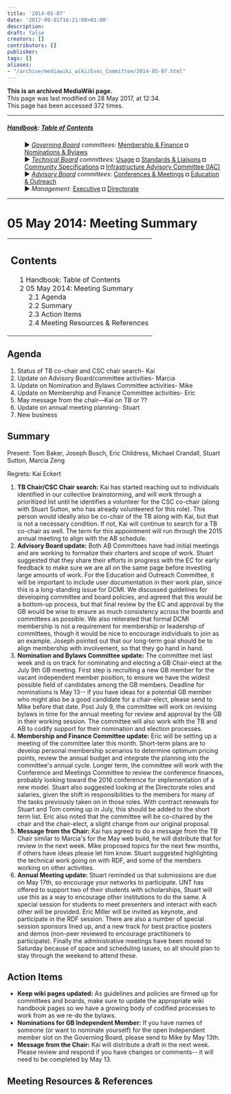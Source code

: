 ```yaml
---
title: '2014-05-07'
date: '2017-09-01T16:21:09+01:00'
description: 
draft: false
creators: []
contributors: []
publisher: 
tags: []
aliases:
- "/archive/mediawiki_wiki/Exec_Committee/2014-05-07.html"
---
```


 **This is an archived MediaWiki page.**  
This page was last modified on 28 May 2017, at 12:34.  
This page has been accessed 372 times.

* * *

##### [Handbook](/archive/mediawiki_wiki/DCMI_Handbook "DCMI Handbook"): [Table of Contents](/archive/mediawiki_wiki/DCMI_Handbook/ "DCMI Handbook") 
<dl>
<dd> ► <i><a href="/mediawiki_wiki/DCMI_Governing_Board.md" title="DCMI Governing Board">Governing Board</a> committees:</i> <a href="/mediawiki_wiki/DCMI_Governing_Board/finance.md" title="DCMI Governing Board/finance">Membership &amp; Finance</a> ◘ <a href="/mediawiki_wiki/DCMI_Governing_Board/nominations.md" title="DCMI Governing Board/nominations">Nominations &amp; Bylaws</a> 
</dd>
<dd> ► <i><a href="/mediawiki_wiki/DCMI_Technical_Board.md" title="DCMI Technical Board">Technical Board</a> committees:</i> <a href="/mediawiki_wiki/DCMI_Technical_Board/usage.md" title="DCMI Technical Board/usage">Usage</a> ◘ <a href="/mediawiki_wiki/DCMI_Technical_Board/standards.md" title="DCMI Technical Board/standards">Standards &amp; Liaisons</a> ◘ <a href="/mediawiki_wiki/DCMI_Technical_Board/specifications.md" title="DCMI Technical Board/specifications">Community Specifications</a> ◘ <a href="/mediawiki_wiki/DCMI_Technical_Board/infrastructure.md" title="DCMI Technical Board/infrastructure">Infrastructure Advisory Committee (IAC)</a>
</dd>
<dd> ► <i><a href="/mediawiki_wiki/DCMI_Advisory_Board.md" title="DCMI Advisory Board">Advisory Board</a> committees:</i> <a href="/mediawiki_wiki/DCMI_Advisory_Board/meetings.md" title="DCMI Advisory Board/meetings">Conferences &amp; Meetings</a> ◘ <a href="/mediawiki_wiki/DCMI_Advisory_Board/documentation.md" title="DCMI Advisory Board/documentation">Education &amp; Outreach</a>
</dd>
<dd> ► <i>Management:</i> <a href="/mediawiki_wiki/Exec_Committee.md" title="Exec Committee">Executive</a> ◘ <a href="/mediawiki_wiki/Exec_Committee/directorate.md" title="Exec Committee/directorate">Directorate</a>
</dd>
</dl>

* * *

# 05 May 2014: Meeting Summary 
<table id="toc" class="toc">
  <tr>
    <td>
      <div id="toctitle">
        <h2>Contents</h2>
      </div>
      <ul>
        <li class="toclevel-1"><a href="#Handbook:_Table_of_Contents"><span class="tocnumber">1</span> <span class="toctext">Handbook: Table of Contents</span></a></li>
        <li class="toclevel-1 tocsection-1">
          <a href="#05_May_2014:_Meeting_Summary"><span class="tocnumber">2</span> <span class="toctext">05 May 2014: Meeting Summary</span></a>
          <ul>
            <li class="toclevel-2 tocsection-2"><a href="#Agenda"><span class="tocnumber">2.1</span> <span class="toctext">Agenda</span></a></li>
            <li class="toclevel-2 tocsection-3"><a href="#Summary"><span class="tocnumber">2.2</span> <span class="toctext">Summary</span></a></li>
            <li class="toclevel-2 tocsection-4"><a href="#Action_Items"><span class="tocnumber">2.3</span> <span class="toctext">Action Items</span></a></li>
            <li class="toclevel-2 tocsection-5"><a href="#Meeting_Resources_.26_References"><span class="tocnumber">2.4</span> <span class="toctext">Meeting Resources &amp; References</span></a></li>
          </ul>
        </li>
      </ul>
    </td>
  </tr>
</table>


## Agenda 

1. Status of TB co-chair and CSC chair search- Kai
2. Update on Advisory Board/committee activities- Marcia
3. Update on Nomination and Bylaws Committee activities- Mike
4. Update on Membership and Finance Committee activities- Eric
5. May message from the chair—Kai on TB or&nbsp;??
6. Update on annual meeting planning- Stuart
7. New business

## Summary 

Present: Tom Baker, Joseph Busch, Eric Childress, Michael Crandall, Stuart Sutton, Marcia Zeng

Regrets: Kai Eckert

1. **TB Chair/CSC Chair search:** Kai has started reaching out to individuals identified in our collective brainstorming, and will work through a prioritized list until he identifies a volunteer for the CSC co-chair (along with Stuart Sutton, who has already volunteered for this role). This person would ideally also be co-chair of the TB along with Kai, but that is not a necessary condition. If not, Kai will continue to search for a TB co-chair as well. The term for this appointment will run through the 2015 annual meeting to align with the AB schedule.
2. **Advisory Board update:** Both AB Committees have had initial meetings and are working to formalize their charters and scope of work. Stuart suggested that they share their efforts in progress with the EC for early feedback to make sure we are all on the same page before investing large amounts of work. For the Education and Outreach Committee, it will be important to include user documentation in their work plan, since this is a long-standing issue for DCMI. We discussed guidelines for developing committee and board policies, and agreed that this would be a bottom-up process, but that final review by the EC and approval by the GB would be wise to ensure as much consistency across the boards and committees as possible. We also reiterated that formal DCMI membership is not a requirement for membership or leadership of committees, though it would be nice to encourage individuals to join as an example. Joseph pointed out that our long-term goal should be to align membership with involvement, so that they go hand in hand.
3. **Nomination and Bylaws Committee update:** The committee met last week and is on track for nominating and electing a GB Chair-elect at the July 9th GB meeting. First step is recruiting a new GB member for the vacant independent member position, to ensure we have the widest possible field of candidates among the GB members. Deadline for nominations is May 13-- if you have ideas for a potential GB member who might also be a good candidate for a chair-elect, please send to Mike before that date. Post July 9, the committee will work on revising bylaws in time for the annual meeting for review and approval by the GB in their working session. The committee will also work with the TB and AB to codify support for their nomination and election processes.
4. **Membership and Finance Committee update:** Eric will be setting up a meeting of the committee later this month. Short-term plans are to develop personal membership scenarios to determine optimum pricing points, review the annual budget and integrate the planning into the committee's annual cycle. Longer term, the committee will work with the Conference and Meetings Committee to review the conference finances, probably looking toward the 2016 conference for implementation of a new model. Stuart also suggested looking at the Directorate roles and salaries, given the shift in responsibilities to the members for many of the tasks previously taken on in those roles. With contract renewals for Stuart and Tom coming up in July, this should be added to the short term list. Eric also noted that the committee will be co-chaired by the chair and the chair-elect, a slight change from our original proposal.
5. **Message from the Chair:** Kai has agreed to do a message from the TB Chair similar to Marcia's for the May web build, he will distribute that for review in the next week. Mike proposed topics for the next few months, if others have ideas please let him know. Stuart suggested highlighting the technical work going on with RDF, and some of the members working on other activities.
6. **Annual Meeting update:** Stuart reminded us that submissions are due on May 17th, so encourage your networks to participate. UNT has offered to support two of their students with scholarships, Stuart will use this as a way to encourage other institutions to do the same. A special session for students to meet presenters and interact with each other will be provided. Eric Miller will be invited as keynote, and participate in the RDF session. There are also a number of special session sponsors lined up, and a new track for best practice posters and demos (non-peer reviewed to encourage practitioners to participate). Finally the administrative meetings have been moved to Saturday because of space and scheduling issues, so all should plan to stay through the weekend to attend these.

## Action Items 

- **Keep wiki pages updated:** As guidelines and policies are firmed up for committees and boards, make sure to update the appropriate wiki handbook pages so we have a growing body of codified processes to work from as we re-do the bylaws.
- **Nominations for GB Independent Member:** If you have names of someone (or want to nominate yourself) for the open Independent member slot on the Governing Board, please send to Mike by May 13th.
- **Message from the Chair:** Kai will distribute a draft in the next week. Please review and respond if you have changes or comments-- it will need to be completed by May 13.

## Meeting Resources & References 

